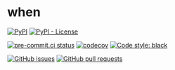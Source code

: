 # when

[![PyPI](https://img.shields.io/pypi/v/when)](https://pypi.org/project/when/)
[![PyPI - License](https://img.shields.io/pypi/l/when)](https://pypi.org/project/when/)

[![pre-commit.ci status](https://results.pre-commit.ci/badge/github/JoshKarpel/when/main.svg)](https://results.pre-commit.ci/latest/github/JoshKarpel/when/main)
[![codecov](https://codecov.io/gh/JoshKarpel/when/branch/main/graph/badge.svg?token=2sjP4V0AfY)](https://codecov.io/gh/JoshKarpel/when)
[![Code style: black](https://img.shields.io/badge/code%20style-black-000000.svg)](https://github.com/psf/black)

[![GitHub issues](https://img.shields.io/github/issues/JoshKarpel/when)](https://github.com/JoshKarpel/when/issues)
[![GitHub pull requests](https://img.shields.io/github/issues-pr/JoshKarpel/when)](https://github.com/JoshKarpel/when/pulls)

